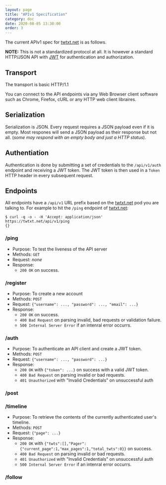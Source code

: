 ```yaml
---
layout: page
title: "APIv1 Specification"
category: doc
date: 2020-08-05 13:30:00
order: 3
---
```


The current APIv1 spec for [twtxt.net](https://twtxt.net) is as follows.

__NOTE:__ This is not a standardized protocol at all. It is however a standard HTTP/JSON API
           with [JWT](https://jwt.io/) for authentication and authorization.

## Transport

The transport is basic HTTP/1.1

You can connect to the API endpoints via any Web Browser client software such
as Chrome, Firefox, cURL or any HTTP web client libraires.

## Serialization

Serialization is JSON. Every request requires a JSON payload even if it is
empty. Most respones will send a JSON payload as their response but not all.
(_some may respond with an empty body and just a HTTP status_).

## Authentiation

Authentication is done by submitting a set of credentials to the `/api/v1/auth`
endpoint and receiving a JWT token. The JWT token is then used in a `Token`
HTTP header in every subsequent request.

## Endpoints

All endpoints have a `/api/v1` URL prefix based on the [twtxt.net](https://twtxt.net) pod you are
talking to. For example to hit the `/ping` endpoint of [twtxt.net](https://twtxt.net):

```#!sh
$ curl -q -o - -H 'Accept: application/json' https://twtxt.net/api/v1/ping
{}
```

### /ping

- Purpose:  To test the liveness of the API server
- Methods: `GET`
- Request: _none_
- Response:
  - `200 OK` on success.

### /register

- Purpose:  To create a new account
- Methods: `POST`
- Request: `{"username": ..., "password": ..., "email": ...}`
- Response:
  - `200 OK` on success.
  - `400 Bad Request` on parsing invalid, bad requests or validation failure.
  - `500 Internal Server Error` if an intenral error occurrs.

### /auth

- Purpose:  To authenticate an API client and create a JWT token.
- Methods: `POST`
- Request: `{"username": ..., "password": ...}`
- Response:
  - `200 OK` with `{"token": ...}` on success with a valid JWT token.
  - `400 Bad Request` on parsing invalid or bad requests.
  - `401 Unauthorized` with "Invalid Credentials" on unsuccessful auth

### /post
### /timeline

- Purpose:  To retrieve the contents of the currently authenticated user's timeline.
- Methods: `POST`
- Request: `{"page": ...}`
- Response:
  - `200 OK` with `{"twts":[],"Pager":{"current_page":1,"max_pages":1,"total_twts":0}}` on success.
  - `400 Bad Request` on parsing invalid or bad requests.
  - `401 Unauthorized` with "Invalid Credentials" on unsuccessful auth
  - `500 Internal Server Error` if an intenral error occurrs.

### /follow
